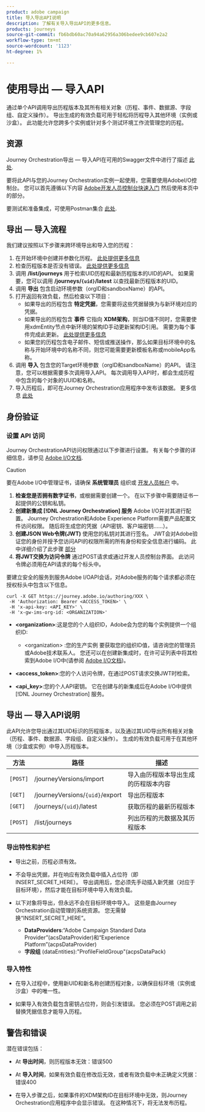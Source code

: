 ```yaml
---
product: adobe campaign
title: 导入导出API说明
description: 了解有关导入导出API的更多信息。
products: journeys
source-git-commit: fb6bdb60ac70a94a62956a306bedee9cb607e2a2
workflow-type: tm+mt
source-wordcount: '1123'
ht-degree: 1%

---
```



# 使用导出 — 导入API

通过单个API调用导出历程版本及其所有相关对象（历程、事件、数据源、字段组、自定义操作）。 导出生成的有效负载可用于轻松将历程导入其他环境（实例或沙盒）。
此功能允许您跨多个实例或针对多个测试环境工作流管理您的历程。


## 资源

Journey Orchestration导出 — 导入API在可用的Swagger文件中进行了描述 [此处](https://adobedocs.github.io/JourneyAPI/docs/).

要将此API与您的Journey Orchestration实例一起使用，您需要使用AdobeI/O控制台。 您可以首先遵循以下内容 [Adobe开发人员控制台快速入门](https://www.adobe.io/apis/experienceplatform/console/docs.html#!AdobeDocs/adobeio-console/master/getting-started.md) 然后使用本页中的部分。

要测试和准备集成，可使用Postman集合 [此处](https://raw.githubusercontent.com/AdobeDocs/JourneyAPI/master/postman-collections/Journey-Orchestration_Export-import-API_postman-collection.json).


## 导出 — 导入流程

我们建议按照以下步骤来跨环境导出和导入您的历程：

1. 在开始环境中创建并参数化历程。 [此处提供更多信息](https://experienceleague.adobe.com/docs/journeys/using/building-journeys/about-journey-building/journey.html)
1. 检查历程版本是否没有错误。 [此处提供更多信息](https://experienceleague.adobe.com/docs/journeys/using/building-journeys/testing-the-journey.html)
1. 调用 **/list/journeys** 用于检索UID历程和最新历程版本的UID的API。 如果需要，您可以调用 **/journeys/`{uid}`/latest** 以查找最新历程版本的UID。
1. 调用 **导出** 包含启动环境参数（orgID和sandboxName）的API。
1. 打开返回有效负载，然后检查以下项目：
   * 如果导出的历程包含 **特定凭据**，您需要将这些凭据替换为与新环境对应的凭据。
   * 如果导出的历程包含 **事件** 它指向 **XDM架构**，则当ID值不同时，您需要使用xdmEntity节点中新环境的架构ID手动更新架构ID引用。 需要为每个事件完成此更新。 [此处提供更多信息](https://experienceleague.adobe.com/docs/journeys/using/events-journeys/experience-event-schema.html)
   * 如果您的历程包含电子邮件、短信或推送操作，那么如果目标环境中的名称与开始环境中的名称不同，则您可能需要更新模板名称或mobileApp名称。
1. 调用 **导入** 包含您的Target环境参数（orgID和sandboxName）的API。 请注意，您可以根据需要多次调用导入API。 每次调用导入API时，都会生成历程中包含的每个对象的UUID和名称。
1. 导入历程后，即可在Journey Orchestration应用程序中发布该数据。 更多信息 [此处](https://experienceleague.adobe.com/docs/journeys/using/building-journeys/publishing-the-journey.html)


## 身份验证

### 设置 API 访问

Journey OrchestrationAPI访问权限通过以下步骤进行设置。 有关每个步骤的详细信息，请参见 [Adobe I/O文档](https://www.adobe.io/authentication/auth-methods.html#!AdobeDocs/adobeio-auth/master/AuthenticationOverview/ServiceAccountIntegration.md).

>[!CAUTION]
>
>要在Adobe I/O中管理证书，请确保 <b>系统管理员</b> 组织或 [开发人员帐户](https://helpx.adobe.com/cn/enterprise/using/manage-developers.html) 中。

1. **检查您是否拥有数字证书**，或根据需要创建一个。 在以下步骤中需要随证书一起提供的公钥和私钥。
1. **创建新集成 [!DNL Journey Orchestration] 服务** Adobe I/O并对其进行配置。 Journey Orchestration和Adobe Experience Platform需要产品配置文件访问权限。 随后将生成您的凭据（API密钥、客户端密钥……）。
1. **创建JSON Web令牌(JWT)** 使用您的私钥对其进行签名。 JWT会对Adobe验证您的身份并授予您访问API的权限所需的所有身份和安全信息进行编码。 此中详细介绍了此步骤 [部分](https://www.adobe.io/authentication/auth-methods.html#!AdobeDocs/adobeio-auth/master/JWT/JWT.md)
1. **将JWT交换为访问令牌** 通过POST请求或通过开发人员控制台界面。 此访问令牌必须用在API请求的每个标头中。

要建立安全的服务到服务Adobe I/OAPI会话，对Adobe服务的每个请求都必须在授权标头中包含以下信息。

```
curl -X GET https://journey.adobe.io/authoring/XXX \
 -H 'Authorization: Bearer <ACCESS_TOKEN>' \
 -H 'x-api-key: <API_KEY>' \
 -H 'x-gw-ims-org-id: <ORGANIZATION>'
```

* **&lt;organization>**:这是您的个人组织ID，Adobe会为您的每个实例提供一个组织ID:

   * &lt;organization> :您的生产实例
   要获取您的组织ID值，请咨询您的管理员或Adobe技术联系人。 您还可以在创建新集成时，在许可证列表中将其检索到Adobe I/O中(请参阅 [Adobe I/O文档](https://www.adobe.io/authentication.html))。

* **&lt;access_token>**:您的个人访问令牌，在通过POST请求交换JWT时检索。

* **&lt;api_key>**:您的个人API密钥。 它在创建与的新集成后在Adobe I/O中提供 [!DNL Journey Orchestration] 服务。



## 导出 — 导入API说明

此API允许您导出通过其UID标识的历程版本，以及通过其UID导出所有相关对象（历程、事件、数据源、字段组、自定义操作）。
生成的有效负载可用于在其他环境（沙盒或实例）中导入历程版本。

| 方法 | 路径 | 描述 |
|---|---|---|
| `[POST]` | /journeyVersions/import | 导入由历程版本导出生成的历程版本内容 |
| `[GET]` | /journeyVersions/`{uid}`/export | 导出历程版本 |
| `[GET]` | /journeys/`{uid}`/latest | 获取历程的最新历程版本 |
| `[POST]` | /list/journeys | 列出历程的元数据及其历程版本 |


### 导出特性和护栏

* 导出之前，历程必须有效。

* 不会导出凭据，并在响应有效负载中插入占位符（即INSERT_SECRET_HERE）。
导出调用后，您必须先手动插入新凭据（对应于目标环境），然后才能在目标环境中导入有效负载。

* 以下对象将导出，但永远不会在目标环境中导入。 这些是由Journey Orchestration自动管理的系统资源。 您无需替换“INSERT_SECRET_HERE”。
   * **DataProviders**:“Adobe Campaign Standard Data Provider”(acsDataProvider)和“Experience Platform”(acpsDataProvider)
   * **字段组** (dataEntities):&quot;ProfileFieldGroup&quot;(acpsDataPack)



### 导入特性

* 在导入过程中，使用新UID和新名称创建历程对象，以确保目标环境（实例或沙盒）中的唯一性。

* 如果导入有效负载包含密钥占位符，则会引发错误。 您必须在POST调用之前替换凭据信息才能导入历程。

## 警告和错误

潜在错误包括：

* At **导出时间**，则历程版本无效：错误500

* At **导入时间**，如果有效负载在修改后无效，或者有效负载中未正确定义凭据：错误400

* 在导入步骤之后，如果事件的XDM架构ID在目标环境中无效，则Journey Orchestration应用程序中会显示错误。 在这种情况下，将无法发布历程。